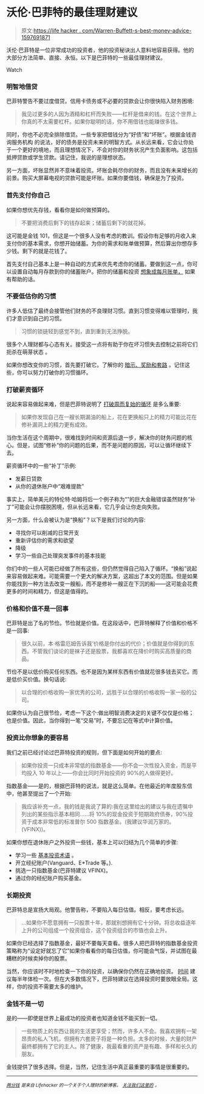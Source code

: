 # 沃伦·巴菲特的最佳理财建议

> 原文:[https://life hacker . com/Warren-Buffett-s-best-money-advice-1597691871](https://lifehacker.com/warren-buffett-s-best-money-advice-1597691871)

沃伦·巴菲特是一位非常成功的投资者，他的投资秘诀出人意料地容易获得。他的大部分方法简单、直接、永恒。以下是巴菲特的一些最佳理财建议。

Watch

### 明智地借贷

巴菲特警告不要过度借贷。信用卡债务或不必要的贷款会让你很快陷入财务困境:

> 我见过更多的人因为酒精和杠杆而失败——杠杆是借来的钱。在这个世界上你真的不太需要杠杆。如果你聪明的话，你不用借钱也能赚很多钱。

同时，你也不必完全排除借贷。一些专家把借钱分为“好债”和“坏账”。根据金钱咨询服务机构 的说法，好的债务是投资未来的明智方式。从长远来看，它会让你处于一个更好的境地，而且理想情况下，不会对你的财务状况产生负面影响。这包括抵押贷款或学生贷款。请记住，我说的是理想状态。

另一方面，坏账显然并不意味着投资。坏账会耗尽你的财务，而且没有未来增长的前景。购买大屏幕电视的贷款可能是坏账。如果你要借钱，确保是为了投资。

### 首先支付你自己

如果你想优先存钱，看看你是如何做预算的。

> 不要把消费后剩下的钱存起来；储蓄后剩下的就花掉。

这可能是金钱 101，但这是一个很多人没有考虑的教训。假设你有足够的月收入来支付你的基本需求，你想开始储蓄。为你的需求和账单做预算，然后算出你想存多少钱。剩下的就是花钱了。

首先支付自己基本上是一种自动的方式来优先考虑你的储蓄。要做到这一点，你可以设置自动每月存款到你的储蓄账户。把你的储蓄和投资 [想象成每月账单，](http://lifehacker.com/treat-savings-and-investments-like-a-bill-1511918460) 如果有帮助的话。

### 不要低估你的习惯

许多人低估了最终会接管他们财务的不良理财习惯。直到习惯变得难以管理时，我们才意识到自己的习惯。

> 习惯的锁链轻到感觉不到，直到重到无法挣脱。

很多个人理财都与心态有关。接受这一点将有助于你在坏习惯失去控制之前将它们扼杀在萌芽状态 。

如果你想改变你的习惯，首先要打破它。了解你的 [暗示、奖励和套路](http://lifehacker.com/change-a-habit-in-three-steps-with-this-flowchart-5903077) 。记住这些，你可以努力打破你的习惯循环。

### 打破薪资循环

说起来容易做起来难，但是巴菲特说明了 [打破周而复始的循环](http://lifehacker.com/how-to-break-the-living-paycheck-to-paycheck-cycle-1445330680) 是多么重要:

> 如果你发现自己在一艘长期漏油的船上，花在更换船只上的精力可能比花在修补漏洞上的精力更有成效。

当你生活在这个周期中，很难找到时间和资源后退一步，解决你的财务问题的核心。但是，试图“修补”你的问题的后果，而不是问题的原因，可以让循环继续下去。

薪资循环中的一些“补丁”示例:

*   发薪日贷款
*   从你的退休账户中“艰难提款”

事实上，简单美元的特伦特·哈姆将后一个例子称为“”的巨大金融错误虽然财务“补丁”可能会让你摆脱困境，但从长远来看，它几乎会让你走向失败。

另一方面，什么会被认为是“换船”？以下是我们讨论的内容:

*   寻找你可以削减的日常开支
*   重新评估你的需求和欲望
*   降级
*   学习一些自己处理突发事件的基本技能

你们中的一些人可能已经做了所有这些，但仍然觉得自己陷入了循环。“换船”说起来容易做起来难。可能需要一个更大的解决方案，这超出了本文的范围。但是如果你能找到一种方法去改变一艘船，而不是修补一艘正在下沉的船——这可能会花费更多的时间和精力，但这是值得的。

### 价格和价值不是一回事

巴菲特是出了名的节俭。节俭就是价值。在这段话中，巴菲特解释了价值和价格不是一回事:

> 很久以前，本·格雷厄姆告诉我‘价格是你付出的代价；价值就是你得到的东西。不管我们谈论的是袜子还是股票，我都喜欢在降价时购买高质量的商品。

节俭不是以低价购买任何东西。也不是因为某样东西有价值就花很多钱去买它。而是低价买价值。换句话说:

> 以合理的价格收购一家优秀的公司，远胜于以合理的价格收购一家一般的公司。

如果你认为自己很节俭，考虑一下这个:做出明智消费决定的关键不仅仅是价格；也是价值。因此，当你得到一笔“交易”时，不要忘记在等式中计算价值。

### 投资比你想象的要容易

我们之前已经讨论过巴菲特投资的规则，但下面是如何开始的要点:

> 如果你投资一只成本非常低的指数基金——你不会一次性投入资金，而是平均投入 10 年以上——你会比同时开始投资的 90%的人做得更好。

指数基金——是的，根据巴菲特的说法，就是这么简单。在他最近的年度股东信中，他甚至提出了一个开始:

> 我应该补充一点，我的钱是我说了算的:我在这里给出的建议与我在遗嘱中列出的某些指示基本相同……将 10%的现金投资于短期政府债券，90%投资于成本非常低的标准普尔 500 指数基金。(我建议华润万家的。(VFINX))。

如果你想在退休账户之外投资一些钱，基本上可以归结为几个简单的步骤:

*   学习一些 [基本投资术语](http://lifehacker.com/how-can-i-get-started-investing-in-the-stock-market-1376782232) 。
*   开立经纪账户(Vanguard、E*Trade 等。).
*   挑选一只指数基金(巴菲特建议 VFINX)。
*   通过你的经纪账户购买基金。

### 长期投资

巴菲特总是宣扬大局观。他警告称，不要陷入每日估值。相反，要考虑长远。

> ...如果你不愿意拥有一只股票十年，那就别想拥有它十分钟。将总收益逐年上升的公司组成一个投资组合，这个投资组合的市值也会上升。

如果你已经选择了指数基金，最好不要每天查看。很多人把巴菲特的指数基金投资策略称为“设定好就忘了它”如果你看看你的每日估值，你可能会气馁，并试图在最糟糕的时候卖掉你的股票。

当然，你应该时不时地检查一下你的投资，以确保你仍然在正确地投资。 [时间](http://time.com/money/2853962/give-your-portfolio-a-midyear-checkup/) 建议每半年体检一次。但在大多数情况下，巴菲特建议在选择投资时要放眼全局。这样，你的投资不需要太多的维护。

### 金钱不是一切

是的——即使是世界上最成功的投资者也知道金钱不能买到一切。

> 一些物质上的东西让我的生活更享受；然而，许多人不会。我喜欢拥有一架昂贵的私人飞机，但拥有六套房子将是一种负担。太多的时候，大量的财产最终都拥有了它的主人。除了健康，我最看重的资产是有趣、多样和长久的朋友。

金钱提供了很多选择。但是，当然，记住生活中真正最重要的事情是很重要的。

* * *

[<small>*两分钱*</small>](http://twocents.lifehacker.com/) <small>*是来自 Lifehacker 的一个关于个人理财的新博客。*</small> [<small>*关注我们这里的*</small>](https://twitter.com/TwoCentsLH) <small>*。*</small>